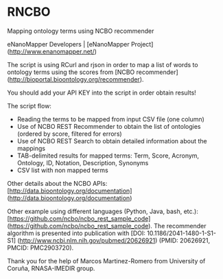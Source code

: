 RNCBO
======

Mapping ontology terms using NCBO recommender

eNanoMapper Developers |  [eNanoMapper Project] (http://www.enanomapper.net/)

The script is using RCurl and rjson in order to map a list of words to ontology terms using the scores from [NCBO recommender] (http://bioportal.bioontology.org/recommender).

You should add your API KEY into the script in order obtain results!

The script flow:
- Reading the terms to be mapped from input CSV file (one column)
- Use of NCBO REST Recommender to obtain the list of ontologies (ordered by score, filtered for errors)
- Use of NCBO REST Search to obtain detailed information about the mappings
- TAB-delimited results for mapped terms: Term, Score, Acronym, Ontology, ID, Notation, Description, Synonyms
- CSV list with non mapped terms


Other details about the NCBO APIs: [http://data.bioontology.org/documentation] (http://data.bioontology.org/documentation)

Other example using different languages (Python, Java, bash, etc.): [https://github.com/ncbo/ncbo_rest_sample_code] (https://github.com/ncbo/ncbo_rest_sample_code). The recommender algorithm is presented into publication with [DOI: 10.1186/2041-1480-1-S1-S1] (http://www.ncbi.nlm.nih.gov/pubmed/20626921) (PMID: 20626921, PMCID: PMC2903720).


Thank you for the help of Marcos Martinez-Romero from University of Coruña, RNASA-IMEDIR group.

